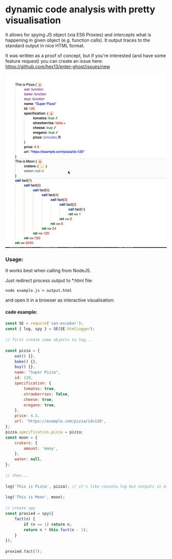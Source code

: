 # dynamic code analysis with pretty visualisation


It allows for spying JS object (via ES6 Proxies) and intercepts what is happening in given object (e.g. function calls). It output traces to the standard output in nice HTML format.

It was written as a proof of concept, but if you're interested (and have some feature request) you can create an issue here:
https://github.com/hex13/enter-ghost/issues/new

![screenshot](https://raw.githubusercontent.com/hex13/enter-ghost/master/packages/san-escobar/san-escobar.gif)

### Usage:

It works best when calling from NodeJS.

Just redirect process output to *.html file:

```
node example.js > output.html
```
 and open it in a browser as interactive visualisation:


#### code example:
```javascript
const SE = require('san-escobar');
const { log, spy } = SE(SE.htmlLogger);

// first create some objects to log...

const pizza = {
    eat() {},
    bake() {},
    buy() {},
    name: "Super Pizza",
    id: 120,
    specification: {
        tomatos: true,
        strawberries: false,
        cheese: true,
        oregano: true,
    },
    price: 4.3,
    url: 'https://example.com/pizza/id=120',
};
pizza.specification.pizza = pizza;
const moon = {
    craters: {
        amount: 'many',
    },
    water: null,
};

// then...

log('This is Pizza', pizza); // it's like console.log but outputs in different way (e.g. in HTML format)

log('This is Moon', moon);

// create spy
const proxied = spy({
    fact(n) {
        if (n == 1) return n;
        return n * this.fact(n - 1);
    }
});

proxied.fact(7);

```
